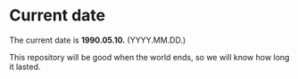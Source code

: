 # Current date

The current date is **1990.05.10.** (YYYY.MM.DD.)

This repository will be good when the world ends, so we will know how long it lasted.
